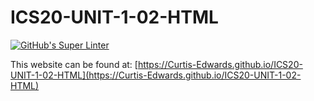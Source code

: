 # ICS20-UNIT-1-02-HTML

[![GitHub's Super Linter](https://github.com/Curtis-Edwards/ICS20-UNIT-1-02-HTML/workflows/GitHub's%20Super%20Linter/badge.svg)](https://github.com/Curtis-Edwards/ICS20-UNIT-1-02-HTML/actions)

This website can be found at: [https://Curtis-Edwards.github.io/ICS20-UNIT-1-02-HTML](https://Curtis-Edwards.github.io/ICS20-UNIT-1-02-HTML)
